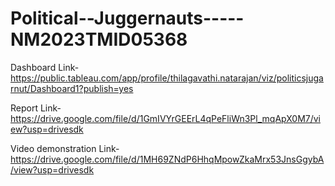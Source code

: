 # Political--Juggernauts-----NM2023TMID05368
Dashboard Link-https://public.tableau.com/app/profile/thilagavathi.natarajan/viz/politicsjugarnut/Dashboard1?publish=yes

Report Link- https://drive.google.com/file/d/1GmIVYrGEErL4qPeFliWn3Pl_mqApX0M7/view?usp=drivesdk

Video demonstration Link-https://drive.google.com/file/d/1MH69ZNdP6HhqMpowZkaMrx53JnsGgybA/view?usp=drivesdk
